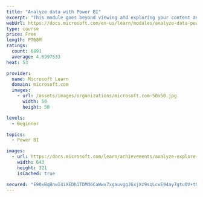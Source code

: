 ```yaml
---
title: "Analyze data with Power BI"
excerpt: "This module goes beyond viewing and exploring your content and explains how to interact with it by working with reports and dashboards to uncover and share new business insights."
webUrl: https://docs.microsoft.com/en-us/learn/modules/analyze-data-power-bi/
type: course
price: Free
length: PT60M
ratings:
  count: 6891
  average: 4.6997533
heat: 53

provider:
  name: Microsoft Learn
  domain: microsoft.com
  images:
    - url: /assets/images/organizations/microsoft.com-50x50.jpg
      width: 50
      height: 50

levels:
  - Beginner

topics:
  - Power BI

images:
  - url: https://docs.microsoft.com/learn/achievements/analyze-explore-data-power-bi-social.png
    width: 643
    height: 321
    isCached: true

secured: "E90xBgBnwI4iXEDh1TDMd6CaWwx7xgauvggJ6xjXz9sqLcuE94ay7gtu0V+tORKBv6H1dKFqB28pgdQGy59QyFUeqQEQ5/r6SHwstBl1+BqAE/PrDezGOKqswiHGZJmRmqZczKu1oTeQAsy4tEN1QD7Iicw15OXa2kaBBffIb2kSyQobnRJ88WGIWjc4Lh5HqjqMLxZqnQ0zQAIPBYFDWFYX8YG2ul111v7zpYX2rNBDfW1swg9RWRwGlRxdqWGHPXeEwHf6WH3/6DJfsBKWpEa8LZU140LAwfZtqsu1vaIjU+cvhpatRpfQ93NXuWVi0tu2KL61DRxbINYRRLENJt1tL99zeaKzGrotdwHJnB4H0zxqqkSVSe+9lKuWD8sOnza8vsgDXtmapo5FSXTV1soghwbsSxWfk16p2sKJTlE=;vGPZ8fFBf700JO+RUnsCCg=="
---
```


